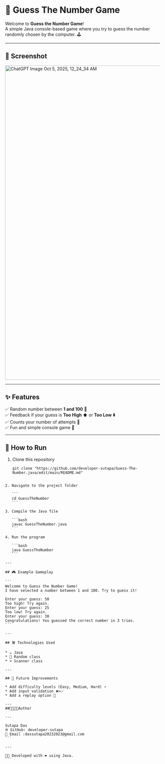 # 🎯 Guess The Number Game  

Welcome to **Guess the Number Game**!  
A simple Java console-based game where you try to guess the number randomly chosen by the computer. 🕹️  

---

## 📸 Screenshot
<img width="1536" height="1024" alt="ChatGPT Image Oct 5, 2025, 12_24_34 AM" src="https://github.com/user-attachments/assets/08ae06df-05c6-4c61-b8e9-e88249cad164" />

---

## ✨ Features
✅ Random number between **1 and 100** 🔢  
✅ Feedback if your guess is **Too High ⬆️** or **Too Low ⬇️**  
✅ Counts your number of attempts 🧮  
✅ Fun and simple console game 🎉  

---

## 🚀 How to Run

1. Clone this repository  
   ```
   git clone "https://github.com/developer-sutapa/Guess-The-Number.java/edit/main/README.md"
````

2. Navigate to the project folder

   ```
   cd GuessTheNumber
   ```

3. Compile the Java file

   ```bash
   javac GuessTheNumber.java
   ```

4. Run the program

   ```bash
   java GuessTheNumber
   ```

---

## 🎮 Example Gameplay

```
Welcome to Guess the Number Game!
I have selected a number between 1 and 100. Try to guess it!

Enter your guess: 50
Too high! Try again.
Enter your guess: 25
Too low! Try again.
Enter your guess: 30
Congratulations! You guessed the correct number in 3 tries.
```

---

## 🛠️ Technologies Used

* ☕ Java
* 🎲 Random class
* ⌨️ Scanner class

---

## 🌟 Future Improvements

* Add difficulty levels (Easy, Medium, Hard) ⚡
* Add input validation ❌➡️✅
* Add a replay option 🔁

---
##🔗👩🏻‍💻Author

---

Sutapa Das
🌐 GitHub: developer-sutapa
📧 Email :dassutapa20232023@gmail.com
```

---

👩‍💻 Developed with ❤️ using Java.
```
